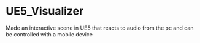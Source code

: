 # UE5_Visualizer
Made an interactive scene in UE5 that reacts to audio from the pc and can be controlled with a mobile device
